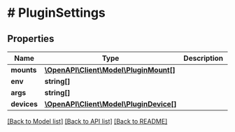 # # PluginSettings

## Properties

Name | Type | Description | Notes
------------ | ------------- | ------------- | -------------
**mounts** | [**\OpenAPI\Client\Model\PluginMount[]**](PluginMount.md) |  |
**env** | **string[]** |  |
**args** | **string[]** |  |
**devices** | [**\OpenAPI\Client\Model\PluginDevice[]**](PluginDevice.md) |  |

[[Back to Model list]](../../README.md#models) [[Back to API list]](../../README.md#endpoints) [[Back to README]](../../README.md)
